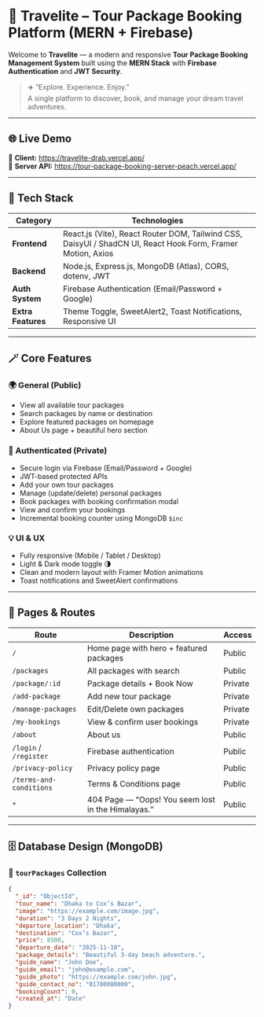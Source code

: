 # 🌴 Travelite – Tour Package Booking Platform (MERN + Firebase)

Welcome to **Travelite** — a modern and responsive **Tour Package Booking Management System** built using the **MERN Stack** with **Firebase Authentication** and **JWT Security**.

> ✈️ “Explore. Experience. Enjoy.”  
> A single platform to discover, book, and manage your dream travel adventures.

---

## 🌐 Live Demo

🔗 **Client:** https://travelite-drab.vercel.app/  
🔗 **Server API:** https://tour-package-booking-server-peach.vercel.app/

---

## 🧰 Tech Stack

| Category | Technologies |
|-----------|--------------|
| **Frontend** | React.js (Vite), React Router DOM, Tailwind CSS, DaisyUI / ShadCN UI, React Hook Form, Framer Motion, Axios |
| **Backend** | Node.js, Express.js, MongoDB (Atlas), CORS, dotenv, JWT |
| **Auth System** | Firebase Authentication (Email/Password + Google) |
| **Extra Features** | Theme Toggle, SweetAlert2, Toast Notifications, Responsive UI |

---

## 🪄 Core Features

### 🌍 General (Public)
- View all available tour packages  
- Search packages by name or destination  
- Explore featured packages on homepage  
- About Us page + beautiful hero section  

### 🔐 Authenticated (Private)
- Secure login via Firebase (Email/Password + Google)  
- JWT-based protected APIs  
- Add your own tour packages  
- Manage (update/delete) personal packages  
- Book packages with booking confirmation modal  
- View and confirm your bookings  
- Incremental booking counter using MongoDB `$inc`  

### 💡 UI & UX
- Fully responsive (Mobile / Tablet / Desktop)  
- Light & Dark mode toggle 🌗  
- Clean and modern layout with Framer Motion animations  
- Toast notifications and SweetAlert confirmations  

---

## 🧾 Pages & Routes

| Route | Description | Access |
|--------|--------------|--------|
| `/` | Home page with hero + featured packages | Public |
| `/packages` | All packages with search | Public |
| `/package/:id` | Package details + Book Now | Private |
| `/add-package` | Add new tour package | Private |
| `/manage-packages` | Edit/Delete own packages | Private |
| `/my-bookings` | View & confirm user bookings | Private |
| `/about` | About us | Public |
| `/login` / `/register` | Firebase authentication | Public |
| `/privacy-policy` | Privacy policy page | Public |
| `/terms-and-conditions` | Terms & Conditions page | Public |
| `*` | 404 Page — “Oops! You seem lost in the Himalayas.” | Public |

---

## 🗄️ Database Design (MongoDB)

### 🧳 `tourPackages` Collection
```json
{
  "_id": "ObjectId",
  "tour_name": "Dhaka to Cox’s Bazar",
  "image": "https://example.com/image.jpg",
  "duration": "3 Days 2 Nights",
  "departure_location": "Dhaka",
  "destination": "Cox’s Bazar",
  "price": 8500,
  "departure_date": "2025-11-10",
  "package_details": "Beautiful 3-day beach adventure.",
  "guide_name": "John Doe",
  "guide_email": "john@example.com",
  "guide_photo": "https://example.com/john.jpg",
  "guide_contact_no": "01700000000",
  "bookingCount": 0,
  "created_at": "Date"
}
